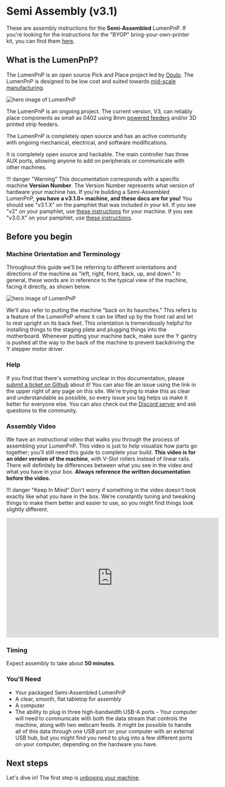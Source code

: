 # Semi Assembly (v3.1)

These are assembly instructions for the **Semi-Assembled** LumenPnP. If you're looking for the instructions for the "BYOP" bring-your-own-printer kit, you can find them [here](../byop/index.md).

## What is the LumenPnP?

The LumenPnP is an open source Pick and Place project led by [Opulo](https://www.opulo.io/). The LumenPnP is designed to be low cost and suited towards [mid-scale manufacturing](http://stephenhawes.com/level-2-manufacturing/).

![hero image of LumenPnP](3_1.png)

The LumenPnP is an ongoing project. The current version, V3, can reliably place components as small as 0402 using 8mm [powered feeders](https://opulo.io/products/8mm-feeder) and/or 3D printed strip feeders.  

The LumenPnP is completely open source and has an active community with ongoing mechanical, electrical, and software modifications.

It is completely open source and hackable. The main controller has three AUX ports, allowing anyone to add on peripherals or communicate with other machines.

!!! danger "Warning"
    This documentation corresponds with a specific machine **Version Number**. The Version Number represents what version of hardware your machine has. If you're building a Semi-Assembled LumenPnP, **you have a v3.1.0+ machine, and these docs are for you!** You should see "v3.1.X" on the pamphlet that was included in your kit. If you see "v2" on your pamphlet, use [these instructions](../byop/index.md) for your machine. If you see "v3.0.X" on your pamphlet, use [these instructions](../semi-assembly/index.md).

## Before you begin

### Machine Orientation and Terminology

Throughout this guide we'll be referring to different orientations and directions of the machine as "left, right, front, back, up, and down." In general, these words are in reference to the typical view of the machine, facing it directly, as shown below.

![hero image of LumenPnP](3_1.png)

We'll also refer to putting the machine "back on its haunches." This refers to a feature of the LumenPnP where it can be lifted up by the front rail and let to rest upright on its back feet. This orientation is tremendously helpful for installing things to the staging plate and plugging things into the motherboard. Whenever putting your machine back, make sure the Y gantry is pushed all the way to the back of the machine to prevent backdriving the Y stepper motor driver.

### Help

If you find that there's something unclear in this documentation, please [submit a ticket on Github](https://github.com/opulo-inc/docs) about it! You can also file an issue using the link in the upper right of any page on this site. We're trying to make this as clear and understandable as possible, so every issue you tag helps us make it better for everyone else. You can also check out the [Discord server](https://discordapp.com/invite/TCwy6De) and ask questions to the community.

### Assembly Video

We have an instructional video that walks you through the process of assembling your LumenPnP. This video is just to help visualize how parts go together; you'll still need this guide to complete your build. **This video is for an older version of the machine**, with V-Slot rollers instead of linear rails. There will definitely be differences between what you see in the video and what you have in your box. **Always reference the written documentation before the video.**

!!! danger "Keep In Mind"
    Don't worry if something in the video doesn't look exactly like what you have in the box. We’re constantly tuning and tweaking things to make them better and easier to use, so you might find things look slightly different.

<!-- markdownlint-disable MD033 -->
<div class="video-wrapper">
<iframe width="560" height="315" src="https://www.youtube.com/embed/Ugixh3Ngr5E" title="YouTube video player" frameborder="0" allow="accelerometer; autoplay; clipboard-write; encrypted-media; gyroscope; picture-in-picture" allowfullscreen></iframe>
</div>

### Timing

Expect assembly to take about **50 minutes**.

### You'll Need

* Your packaged Semi-Assembled LumenPnP
* A clear, smooth, flat tabletop for assembly
* A computer
* The ability to plug in three high-bandwidth USB-A ports - Your computer will need to communicate with both the data stream that controls the machine, along with two webcam feeds. It might be possible to handle all of this data through one USB port on your computer with an external USB hub, but you might find you need to plug into a few different ports on your computer, depending on the hardware you have.

## Next steps

Let's dive in! The first step is [unboxing your machine](unboxing-3-1/index.md).
